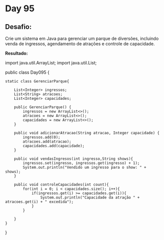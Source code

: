 # Day 95

## Desafio:

Crie um sistema em Java para gerenciar um parque de diversões, incluindo venda de ingressos, agendamento de atrações e controle de capacidade.


**Resultado:**

import java.util.ArrayList;
import java.util.List;

public class Day095 {

    static class GerenciarParque{

        List<Integer> ingressos;
        List<String> atracoes;
        List<Integer> capacidades;

        public GerenciarParque() {
            ingressos = new ArrayList<>();
            atracoes = new ArrayList<>();
            capacidades = new ArrayList<>();
        }

        public void adicionarAtracao(String atracao, Integer capacidade) {
            ingressos.add(0);
            atracoes.add(atracao);
            capacidades.add(capacidade);
        }

        public void vendasIngresos(int ingresso,String shows){
            ingressos.set(ingresso, ingressos.get(ingresso) + 1);
            System.out.println("Vendido um ingresso para o show: " + shows);
        }
        
        public void controleCapacidades(int count){
            for(int i = 0; i < capacidades.size(); i++){
                if(ingressos.get(i) >= capacidades.get(i)){
                    System.out.println("Capacidade da atração " + atracoes.get(i) + " excedida");
                }
            }

        }
    }

   
}
